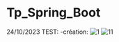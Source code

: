 # Tp_Spring_Boot
 24/10/2023
TEST:
-création:
![1](https://github.com/safae12-1/Tp_Spring_Boot/assets/124156186/9848c1a9-02da-43b0-953b-86c2bb3a8b42)
![11](https://github.com/safae12-1/Tp_Spring_Boot/assets/124156186/482fdfc5-bf0b-47a6-ba5a-efcdac88ee70)
